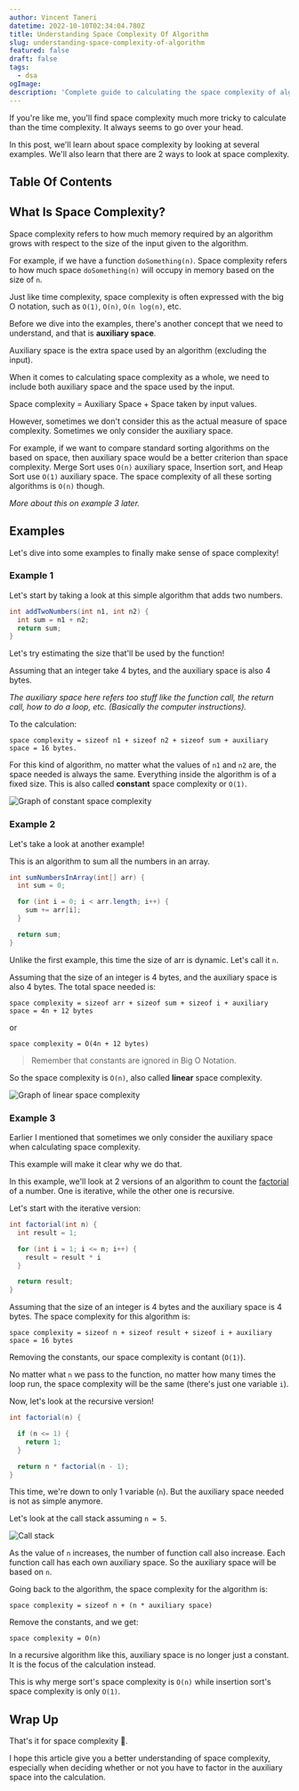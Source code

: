 ```yaml
---
author: Vincent Taneri
datetime: 2022-10-10T02:34:04.780Z
title: Understanding Space Complexity Of Algorithm
slug: understanding-space-complexity-of-algorithm
featured: false
draft: false
tags:
  - dsa
ogImage:
description: 'Complete guide to calculating the space complexity of algorithms.'
---
```


If you're like me, you'll find space complexity much more tricky to calculate than the time complexity. It always seems to go over your head.

In this post, we'll learn about space complexity by looking at several examples. We'll also learn that there are 2 ways to look at space complexity.

## Table Of Contents

## What Is Space Complexity?

Space complexity refers to how much memory required by an algorithm grows with respect to the size of the input given to the algorithm.

For example, if we have a function `doSomething(n)`. Space complexity refers to how much space `doSomething(n)` will occupy in memory based on the size of `n`.

Just like time complexity, space complexity is often expressed with the big O notation, such as `O(1)`, `O(n)`, `O(n log(n)`, etc.

Before we dive into the examples, there's another concept that we need to understand, and that is **auxiliary space**.

Auxiliary space is the extra space used by an algorithm (excluding the input).

When it comes to calculating space complexity as a whole, we need to include both auxiliary space and the space used by the input.

Space complexity = Auxiliary Space + Space taken by input values.

However, sometimes we don't consider this as the actual measure of space complexity. Sometimes we only consider the auxiliary space.

For example, if we want to compare standard sorting algorithms on the based on space, then auxiliary space would be a better criterion than space complexity. Merge Sort uses `O(n)` auxiliary space, Insertion sort, and Heap Sort use `O(1)` auxiliary space. The space complexity of all these sorting algorithms is `O(n)` though.

_More about this on example 3 later._

## Examples

Let's dive into some examples to finally make sense of space complexity!

### Example 1

Let's start by taking a look at this simple algorithm that adds two numbers.

```java
int addTwoNumbers(int n1, int n2) {
  int sum = n1 + n2;
  return sum;
}
```

Let's try estimating the size that'll be used by the function!

Assuming that an integer take 4 bytes, and the auxiliary space is also 4 bytes.

_The auxiliary space here refers too stuff like the function call, the return call, how to do a loop, etc. (Basically the computer instructions)._

To the calculation:

`space complexity = sizeof n1 + sizeof n2 + sizeof sum + auxiliary space = 16 bytes.`

For this kind of algorithm, no matter what the values of `n1` and `n2` are, the space needed is always the same. Everything inside the algorithm is of a fixed size. This is also called **constant** space complexity or `O(1)`.

![Graph of constant space complexity](./assets/constant-space.jpeg)

### Example 2

Let's take a look at another example!

This is an algorithm to sum all the numbers in an array.

```java
int sumNumbersInArray(int[] arr) {
  int sum = 0;

  for (int i = 0; i < arr.length; i++) {
    sum += arr[i];
  }

  return sum;
}
```

Unlike the first example, this time the size of arr is dynamic. Let's call it `n`.

Assuming that the size of an integer is 4 bytes, and the auxiliary space is also 4 bytes. The total space needed is:

`space complexity = sizeof arr + sizeof sum + sizeof i + auxiliary space = 4n + 12 bytes`

or

`space complexity = O(4n + 12 bytes)`

> Remember that constants are ignored in Big O Notation.

So the space complexity is `O(n)`, also called **linear** space complexity.

![Graph of linear space complexity](./assets/linear-space.jpg)

### Example 3

Earlier I mentioned that sometimes we only consider the auxiliary space when calculating space complexity.

This example will make it clear why we do that.

In this example, we'll look at 2 versions of an algorithm to count the [factorial](https://en.wikipedia.org/wiki/Factorial) of a number. One is iterative, while the other one is recursive.

Let's start with the iterative version:

```java
int factorial(int n) {
  int result = 1;

  for (int i = 1; i <= n; i++) {
    result = result * i
  }

  return result;
}
```

Assuming that the size of an integer is 4 bytes and the auxiliary space is 4 bytes. The space complexity for this algorithm is:

`space complexity = sizeof n + sizeof result + sizeof i + auxiliary space = 16 bytes`

Removing the constants, our space complexity is contant (`O(1)`).

No matter what `n` we pass to the function, no matter how many times the loop run, the space complexity will be the same (there's just one variable `i`).

Now, let's look at the recursive version!

```java
int factorial(n) {

  if (n <= 1) {
    return 1;
  }

  return n * factorial(n - 1);
}
```

This time, we're down to only 1 variable (`n`). But the auxiliary space needed is not as simple anymore.

Let's look at the call stack assuming `n = 5`.

![Call stack](./assets/call-stack.jpg)

As the value of `n` increases, the number of function call also increase. Each function call has each own auxiliary space. So the auxiliary space will be based on `n`.

Going back to the algorithm, the space complexity for the algorithm is:

`space complexity = sizeof n + (n * auxiliary space)`

Remove the constants, and we get:

`space complexity = O(n)`

In a recursive algorithm like this, auxiliary space is no longer just a constant. It is the focus of the calculation instead.

This is why merge sort's space complexity is `O(n)` while insertion sort's space complexity is only `O(1)`.

## Wrap Up

That's it for space complexity 🎉.

I hope this article give you a better understanding of space complexity, especially when deciding whether or not you have to factor in the auxiliary space into the calculation.
